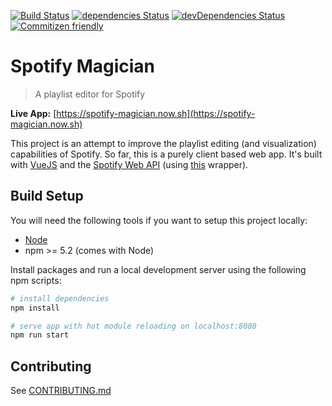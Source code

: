 [![Build Status](https://travis-ci.org/EricLambrecht/spotify-magician.svg?branch=master)](https://travis-ci.org/EricLambrecht/spotify-magician)
[![dependencies Status](https://david-dm.org/ericlambrecht/spotify-magician/status.svg)](https://david-dm.org/ericlambrecht/spotify-magician)
[![devDependencies Status](https://david-dm.org/ericlambrecht/spotify-magician/dev-status.svg)](https://david-dm.org/ericlambrecht/spotify-magician?type=dev)
[![Commitizen friendly](https://img.shields.io/badge/commitizen-friendly-brightgreen.svg)](http://commitizen.github.io/cz-cli/)

# Spotify Magician

> A playlist editor for Spotify

**Live App:**
[https://spotify-magician.now.sh](https://spotify-magician.now.sh)

This project is an attempt to improve the playlist editing (and visualization)
capabilities of Spotify. So far, this is a purely client based web app. It's built
with [VueJS](https://vuejs.org/) and the
[Spotify Web API](https://developer.spotify.com/documentation/web-api/) (using
[this](https://github.com/JMPerez/spotify-web-api-js) wrapper).

## Build Setup

You will need the following tools if you want to setup this project locally:

- [Node](https://nodejs.org/en/download/)
- npm >= 5.2 (comes with Node)

Install packages and run a local development server using the following npm scripts:

```bash
# install dependencies
npm install

# serve app with hot module reloading on localhost:8080
npm run start
```

## Contributing

See [CONTRIBUTING.md](https://github.com/EricLambrecht/spotify-magician/blob/master/CONTRIBUTING.md)